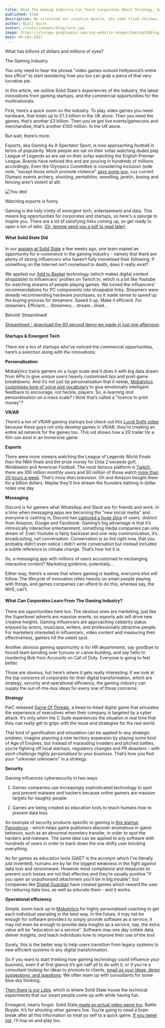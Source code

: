 ```yaml
---
title: What The Gaming Industry Can Teach Corporates About Strategy, Security and Digital Transformation
published: true
description: We stretched our creative muscle, ate some fried chicken, and made some epic demos for our ecommerce product.
author: Niall Quinn
avatar: /static/images/blog/sara.jpg
image: https://storage.googleapis.com/ssg-website-images/Gaming%20blog/The_International_4_Grand_Finals.jpg
date: 09-nov-2017
---
```


What has billions of dollars and millions of eyes?

The Gaming Industry.

You only need to hear the phrase "video games outsold Hollywood’s entire box office" to start wondering how you too can grab a piece of that very lucrative pie.

In this article, we outline Solid State's experiences of the industry, the latest innovations from gaming startups, and the commercial opportunities for the multinationals.

First, here’s a quick zoom on the industry. To play video games you need hardware, that totals up to £1.3 billion in the UK alone. Then you need the games, that’s another £3 billion. Then you’ve got live events/gamecons and merchandise, that’s another £100 million. In the UK alone.

But wait, there’s more.

Esports, aka Gaming As A Spectator Sport, is now approaching football in terms of popularity. More people are sat on their sofas watching dudes play League of Legends as are sat on their sofas watching the English Premier League. Brands have noticed this and are pouring in hundreds of millions accordingly. Even the Olympics Committee is considering inclusion (side note, "except those which promote violence" [says some guy](http://www.scmp.com/news/china/society/article/2108501/violent-video-games-have-no-place-olympics-e-sports-are-still), cuz current Olympic events archery, shooting, pentathlon, wrestling, javelin, boxing and fencing aren’t violent at all).

![You ded](https://storage.googleapis.com/ssg-website-images/Gaming%20blog/you%20ded%20motorcycle%20pubg.gif)

   <p class="text-center image-caption">Watching esports is funny</p>


Gaming is the holy trinity of emergent tech, entertainment and data. This means big opportunities for corporates and startups, so here's a splurge to inspire you. There are a lot of satisfying links coming up, so get ready to open a ton of tabs. [(Or, lemme send you a pdf to read later)]([https://storage.googleapis.com/ssg-website-images/Gaming%20blog/What%20The%20Gaming%20Industry%20Can%20Teach%20Corporates%20About%20Strategy%20Security%20and%20Digital%20Transformation.pdf)

#### What Solid State Did

In our [appjam](https://solidstategroup.com/2017/08/15/2017/What-Happens-When-You-Make-SSG-Do-An-Ecommerce-Hackathon-With-Demos/)[ at Solid State](https://solidstategroup.com/2017/08/15/2017/What-Happens-When-You-Make-SSG-Do-An-Ecommerce-Hackathon-With-Demos/) a few weeks ago, one team espied an opportunity for e-commerce in the gaming industry - namely that there are plenty of strong influencers who haven’t fully monetised their following. If something on the Internet isn’t monetised to death, does it really exist?

We applied our [Add to Basket](https://storage.googleapis.com/ssg-website-images/SSG%20App%20Jam/Add%20To%20Basket.pdf) technology (which makes digital content shoppable) to influencers’ profiles on Twitch.tv, which is a bit like Youtube for watching streams of people playing games. We turned the influencers’ recommendations for PC components into shoppable links. Streamers were already recommending hardware purchases, so it made sense to speed up the buying process for streamers. Speed it up. Make it efficient. For streamers. Efficient.... Streamers… stream...lined…

Behold! Streamlined!

[Streamlined - download the 60 second demo we made in just one afternoon](https://storage.googleapis.com/ssg-website-images/Gaming%20blog/demo%20of%20Streamlined.mov)

#### Startups & Emergent Tech

There are a ton of startups who’ve noticed the commercial opportunities, here’s a selection along with the innovations:

**Personalisation**

Mobalytics trains gamers on a huge scale and it does it with big data drawn from APIs to give unique users heavily customised tips and post-game breakdowns. And it’s not just tip personalisation that it needs, [Mobalytics customises tone of voice and vocabulary](https://techcrunch.com/2017/08/15/mobalytics-launches-open-beta-of-its-gaming-analytics-coach/) to give emotionally intelligent feedback to encourage, not heckle, players. So, e-learning *and* personalisation on a mass scale? I think that’s called a "licence to print money"?

**VR/AR**

There’s a ton of VR/AR gaming startups but check out this [Lucid Sight video](https://youtu.be/XTNLeQOsVaY) because these guys not only develop games in VR/AR, they’re creating an entire ad network for the games too. This vid shows how a 2D trailer for a film can exist in an immersive game.

**Esports**

There were more viewers watching the League of Legends World Finals than the NBA finals and the prize money for Dota 2 exceeds golf, Wimbledon and American Football. The most famous platform is [Twitch](https://www.twitch.tv/), there are 100 million monthly users and 50 million of those watch [more than 20 hours a week](http://twitchadvertising.tv/audience/). *That’s more than television.* Oh and Amazon bought them for a billion dollars. Maybe they’ll live stream the founders bathing in dollar notes one day.

**Messaging**

 Discord is for gamers what WhatsApp and Slack are for friends and work. In a time when messaging apps are becoming the "new social media" and everyone is cashing in, Discord has [captured a huge slice](https://techcrunch.com/2016/12/09/gamer-chat-app-discord-hits-25-million-users-can-now-be-used-in-developers-own-games/) of users, distinct from Amazon, Google and Facebook. Gaming’s big advantage is that it’s intrinsically interactive entertainment, something media companies can only dream of. Even Youtube is fairly backseat and one-way communication, it’s broadcasting, not conversation. Conservation is so hot right now, that you probably didn’t even notice I didn’t write conversation but instead included a subtle reference to climate change. That’s how hot it is.

So, a messaging app with millions of users accustomed to exchanging interactive content? Marketing goldmine, potentially…

Either way, there’s a sense that where gaming is leading, everyone else will follow. The lifecycle of innovation relies heavily on smart people playing with things, and games companies can afford to do this, whereas say, the NHS, can’t.

#### What Can Corporates Learn From The Gaming Industry?

There are opportunities here too. The obvious ones are marketing, just like the Superbowl adverts are massive events, so esports ads will drive new creative heights. Gaming influencers are approaching celebrity status enjoyed by actors, musicians, writers, and professionally attractive people. For marketers interested in influencers, video content and measuring their effectiveness, gamers hit the sweet spot.

Another obvious gaming opportunity is for HR departments, say goodbye to forced team bonding over funruns or canoe building, and say hello to murdering Bob from Accounts on Call of Duty. Everyone is going to feel better.

Those are obvious, but here’s where it gets really interesting: if we look at the top concerns of corporates for their digital transformation, which are strategy, security and operational efficiency, the gaming industry can supply the out-of-the-box ideas for every one of those concerns:

**Strategy**

PwC released [Game Of Threats](https://www.pwc.co.uk/issues/cyber-security-data-privacy/game-of-threats.html), a head-to-head digital game that simulates the experience of executives when their company is targeted by a cyber attack. It’s only when the C Suite experiences the situation in real time that they can really get to grips with the issue and strategise for the real world.

That kind of gamification and simulation can be applied to any strategic problem, imagine planning a new territory expansion by playing some kind of Age of Empires, but instead of marauding invaders and pitched battles, you’re fighting off local startups, regulatory changes and PR disasters - *with each challenge highly personalised to your business*. That’s how you find your "unknown unknowns" in a strategy.

**Security**

Gaming influences cybersecurity in two ways

1. Games companies use increasingly sophisticated technology to spot and prevent malware and hackers because online gamers are massive targets for naughty people.

2. Games are being created as education tools to teach humans how to prevent data loss.

An example of security products specific to gaming is [this startup Panopticon](https://www.panopticonlabs.com/) - which helps game publishers discover anomalous in-game behavior, such as an abnormal monetary transfer, in order to spot the hackers and malware. The same idea can be applied to any software with hundreds of users in order to track down the one shifty user knicking everything.

As for games as education tools (GAET is the acronym which I’ve literally just invented), humans are by far the biggest weakness in the fight against data loss and ransomware. However most compliance and measures to prevent such losses are not that effective and they’re usually punitive "if you open an unauthorised attachment you’ll be in big trouble", but companies like [Digital Guardian](https://digitalguardian.com/blog/gamification-data-loss-prevention-educating-and-enabling-employees-dlp) have created games which reward the user for reducing data loss, as well as educate them - and it works.

**Operational efficiency**

Simple, zoom back up to [Mobalytics](https://mobalytics.gg/) for highly personalised coaching to get each individual operating in the best way. In the future, it may not be enough for software providers to simply provide software as a service, it may not even be enough to provide data insights as a service, nay, the extra value will be "education as a service". Software may one day collate data, deliver insights, *and* teach individuals how to improve their use of the tool.

Surely, this is the better way to help users transition from legacy systems to new efficient systems in any digital transformation.

So if you want to start thinking how gaming technology could influence your business, even if at first glance it’s got naff all to do with it, or if you're a consultant looking for ideas to promote to clients, [email us your ideas, demo suggestions, and questions](mailto:projects@solidstategroup.com). We often team up with consultants for some blue sky thinking.

[Then there is our Labs](https://labs.solidstategroup.com/), which is where Solid State house the technical experiments that our smart people come up with while having fun.

Ermagerd, nearly forgot. Solid State[ made an actual video game too](https://battleroyale.win/?utm_source=blog&utm_medium=referral&utm_content=gaming%20industry%20for%20corporates). Battle Royale. It’s for shooting other gamers live. You’re going to need a brain break after all this information so treat yo self to a quick game. [If you tweet me](https://twitter.com/solidstategroup), I’ll hop on and play too.
